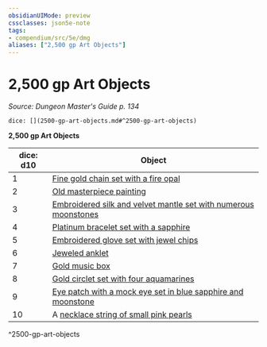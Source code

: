 ```yaml
---
obsidianUIMode: preview
cssclasses: json5e-note
tags:
- compendium/src/5e/dmg
aliases: ["2,500 gp Art Objects"]
---
```

# 2,500 gp Art Objects
*Source: Dungeon Master's Guide p. 134* 

`dice: [](2500-gp-art-objects.md#^2500-gp-art-objects)`

**2,500 gp Art Objects**

| dice: d10 | Object |
|-----------|--------|
| 1 | [Fine gold chain set with a fire opal](/compendium/items/fine-gold-chain-set-with-a-fire-opal.md) |
| 2 | [Old masterpiece painting](/compendium/items/old-masterpiece-painting.md) |
| 3 | [Embroidered silk and velvet mantle set with numerous moonstones](/compendium/items/embroidered-silk-and-velvet-mantle-set-with-numerous-moonstones.md) |
| 4 | [Platinum bracelet set with a sapphire](/compendium/items/platinum-bracelet-set-with-a-sapphire.md) |
| 5 | [Embroidered glove set with jewel chips](/compendium/items/embroidered-glove-set-with-jewel-chips.md) |
| 6 | [Jeweled anklet](/compendium/items/jeweled-anklet.md) |
| 7 | [Gold music box](/compendium/items/gold-music-box.md) |
| 8 | [Gold circlet set with four aquamarines](/compendium/items/gold-circlet-set-with-four-aquamarines.md) |
| 9 | [Eye patch with a mock eye set in blue sapphire and moonstone](/compendium/items/eye-patch-with-a-mock-eye-set-in-blue-sapphire-and-moonstone.md) |
| 10 | A [necklace string of small pink pearls](/compendium/items/necklace-string-of-small-pink-pearls.md) |
^2500-gp-art-objects